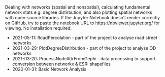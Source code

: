 Dealing with networks (spatial and nonspatial), calculating fundamental network stats e.g. degree distirbution, and also plotting spatial networks with open-source libraries.
If the Jupyter Notebook doesn't render correctly on GitHub, try to paste the notebook URL to https://nbviewer.jupyter.org/ for viewing. No installation required.

- 2021-05-11: RoadPercolation - part of the project to analyse road street networks
- 2021-03-29: PlotDegreeDistirbution - part of the project to analyse OD networks
- 2021-03-20: ProcessNodeAttrFromGephi - data processing to support conversion between networkx & ESRI shapefiles
- 2020-01-31: Basic Network Analysis